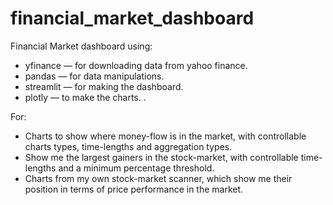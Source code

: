 # financial_market_dashboard

Financial Market dashboard using:

- yfinance — for downloading data from yahoo finance.
- pandas — for data manipulations.
- streamlit — for making the dashboard.
- plotly — to make the charts. .


For:

- Charts to show where money-flow is in the market, with controllable charts types, time-lengths and aggregation types.
- Show me the largest gainers in the stock-market, with controllable time-lengths and a minimum percentage threshold.
- Charts from my own stock-market scanner, which show me their position in terms of price performance in the market.